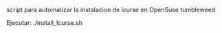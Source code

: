 script para automatizar la instalacion de lcurse en OpenSuse tumbleweed

Ejecutar:
./install_lcurse.sh
